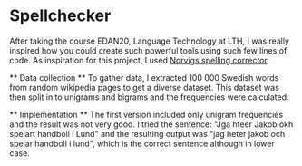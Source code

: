# Spellchecker

After taking the course EDAN20, Language Technology at LTH, I was really inspired how you could create such powerful tools using such few lines of code. As inspiration for this project, I used [Norvigs spelling corrector](https://www.norvig.com/spell-correct.html).

** Data collection **
To gather data, I extracted 100 000 Swedish words from random wikipedia pages to get a diverse dataset. This dataset was then split in to unigrams and bigrams and the frequencies were calculated.

** Implementation **
The first version included only unigram frequencies and the result was not very good. I tried the sentence: "Jga hteer Jakob okh spelart handboll i Lund" and the resulting output was "jag heter jakob och spelar handboll i lund", which is the correct sentence although in lower case.
